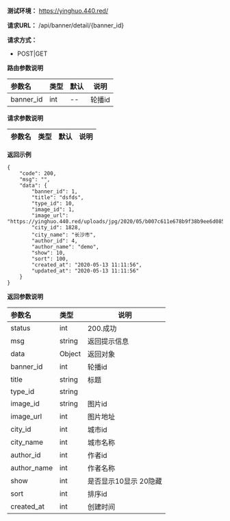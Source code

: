 **测试环境：**
 https://yinghuo.440.red/
 
**请求URL：** 
  /api/banner/detail/{banner_id}
  
**请求方式：**
- POST|GET 

 **路由参数说明**
 
|参数名|类型|默认|说明|
|:-----------------|:-------|:-----|-------|
|banner_id    |int     |    --| 轮播id |

 **请求参数说明** 

|参数名|类型|默认|说明|
|:-----  |:-------|:-----|-------------|


 **返回示例**

``` 
{
    "code": 200,
    "msg": "",
    "data": {
        "banner_id": 1,
        "title": "dsfds",
        "type_id": 10,
        "image_id": 1,
        "image_url": "https://yinghuo.440.red/uploads/jpg/2020/05/b007c611e678b9f38b9ee6d085881d74.jpg",
        "city_id": 1828,
        "city_name": "长沙市",
        "author_id": 4,
        "author_name": "demo",
        "show": 10,
        "sort": 100,
        "created_at": "2020-05-13 11:11:56",
        "updated_at": "2020-05-13 11:11:56"
    }
}
```

 **返回参数说明** 

|参数名|类型|说明|
|:-----  |:-----|-----|
|status |int   |200.成功|
|msg |string   |返回提示信息  |
|data |Object   |返回对象  |
|banner_id |int   |轮播id  |
|title | string  |标题  |
|type_id | string  |  |
|image_id | string  |图片id  |
|image_url | int  |图片地址  |
|city_id | int  |城市id  |
|city_name | int  |城市名称  |
|author_id | int  |作者id  |
|author_name | int  |作者名称  |
|show | int  |是否显示10显示 20隐藏  |
|sort | int  |排序id  |
|created_at | int  |创建时间 |






